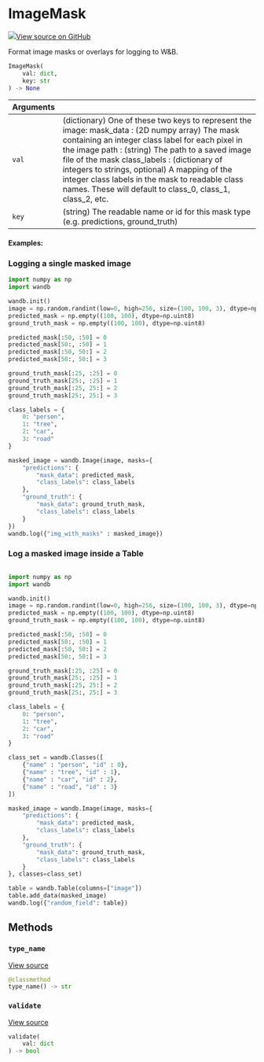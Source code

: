 # ImageMask



[![](https://www.tensorflow.org/images/GitHub-Mark-32px.png)View source on GitHub](https://www.github.com/wandb/client/tree/v0.12.8/wandb/sdk/data_types.py#L1396-L1624)



Format image masks or overlays for logging to W&B.

```python
ImageMask(
    val: dict,
    key: str
) -> None
```





| Arguments |  |
| :--- | :--- |
|  `val` |  (dictionary) One of these two keys to represent the image: mask_data : (2D numpy array) The mask containing an integer class label for each pixel in the image path : (string) The path to a saved image file of the mask class_labels : (dictionary of integers to strings, optional) A mapping of the integer class labels in the mask to readable class names. These will default to class_0, class_1, class_2, etc. |
|  `key` |  (string) The readable name or id for this mask type (e.g. predictions, ground_truth) |



#### Examples:

### Logging a single masked image
<!--yeadoc-test:log-image-mask-->
```python
import numpy as np
import wandb

wandb.init()
image = np.random.randint(low=0, high=256, size=(100, 100, 3), dtype=np.uint8)
predicted_mask = np.empty((100, 100), dtype=np.uint8)
ground_truth_mask = np.empty((100, 100), dtype=np.uint8)

predicted_mask[:50, :50] = 0
predicted_mask[50:, :50] = 1
predicted_mask[:50, 50:] = 2
predicted_mask[50:, 50:] = 3

ground_truth_mask[:25, :25] = 0
ground_truth_mask[25:, :25] = 1
ground_truth_mask[:25, 25:] = 2
ground_truth_mask[25:, 25:] = 3

class_labels = {
    0: "person",
    1: "tree",
    2: "car",
    3: "road"
}

masked_image = wandb.Image(image, masks={
    "predictions": {
        "mask_data": predicted_mask,
        "class_labels": class_labels
    },
    "ground_truth": {
        "mask_data": ground_truth_mask,
        "class_labels": class_labels
    }
})
wandb.log({"img_with_masks" : masked_image})
```

### Log a masked image inside a Table
<!--yeadoc-test:log-image-mask-table-->
```python

import numpy as np
import wandb

wandb.init()
image = np.random.randint(low=0, high=256, size=(100, 100, 3), dtype=np.uint8)
predicted_mask = np.empty((100, 100), dtype=np.uint8)
ground_truth_mask = np.empty((100, 100), dtype=np.uint8)

predicted_mask[:50, :50] = 0
predicted_mask[50:, :50] = 1
predicted_mask[:50, 50:] = 2
predicted_mask[50:, 50:] = 3

ground_truth_mask[:25, :25] = 0
ground_truth_mask[25:, :25] = 1
ground_truth_mask[:25, 25:] = 2
ground_truth_mask[25:, 25:] = 3

class_labels = {
    0: "person",
    1: "tree",
    2: "car",
    3: "road"
}

class_set = wandb.Classes([
    {"name" : "person", "id" : 0},
    {"name" : "tree", "id" : 1},
    {"name" : "car", "id" : 2},
    {"name" : "road", "id" : 3}
])

masked_image = wandb.Image(image, masks={
    "predictions": {
        "mask_data": predicted_mask,
        "class_labels": class_labels
    },
    "ground_truth": {
        "mask_data": ground_truth_mask,
        "class_labels": class_labels
    }
}, classes=class_set)

table = wandb.Table(columns=["image"])
table.add_data(masked_image)
wandb.log({"random_field": table})
```


## Methods

<h3 id="type_name"><code>type_name</code></h3>

[View source](https://www.github.com/wandb/client/tree/v0.12.8/wandb/sdk/data_types.py#L1594-L1596)

```python
@classmethod
type_name() -> str
```




<h3 id="validate"><code>validate</code></h3>

[View source](https://www.github.com/wandb/client/tree/v0.12.8/wandb/sdk/data_types.py#L1598-L1624)

```python
validate(
    val: dict
) -> bool
```






